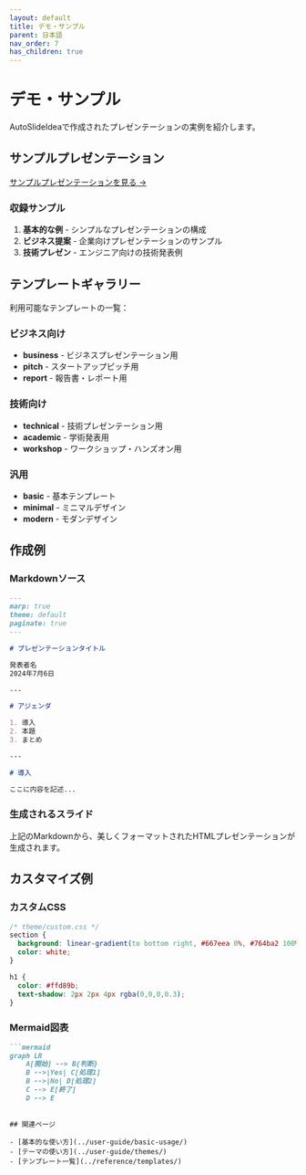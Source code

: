 ```yaml
---
layout: default
title: デモ・サンプル
parent: 日本語
nav_order: 7
has_children: true
---
```


# デモ・サンプル

AutoSlideIdeaで作成されたプレゼンテーションの実例を紹介します。

## サンプルプレゼンテーション

<a href="{{ site.baseurl }}/demos/sample-presentation/" class="btn btn-primary" target="_blank">
  サンプルプレゼンテーションを見る →
</a>

### 収録サンプル

1. **基本的な例** - シンプルなプレゼンテーションの構成
2. **ビジネス提案** - 企業向けプレゼンテーションのサンプル
3. **技術プレゼン** - エンジニア向けの技術発表例

## テンプレートギャラリー

利用可能なテンプレートの一覧：

### ビジネス向け
- **business** - ビジネスプレゼンテーション用
- **pitch** - スタートアップピッチ用
- **report** - 報告書・レポート用

### 技術向け
- **technical** - 技術プレゼンテーション用
- **academic** - 学術発表用
- **workshop** - ワークショップ・ハンズオン用

### 汎用
- **basic** - 基本テンプレート
- **minimal** - ミニマルデザイン
- **modern** - モダンデザイン

## 作成例

### Markdownソース

```markdown
---
marp: true
theme: default
paginate: true
---

# プレゼンテーションタイトル

発表者名
2024年7月6日

---

# アジェンダ

1. 導入
2. 本題
3. まとめ

---

# 導入

ここに内容を記述...
```

### 生成されるスライド

上記のMarkdownから、美しくフォーマットされたHTMLプレゼンテーションが生成されます。

## カスタマイズ例

### カスタムCSS

```css
/* theme/custom.css */
section {
  background: linear-gradient(to bottom right, #667eea 0%, #764ba2 100%);
  color: white;
}

h1 {
  color: #ffd89b;
  text-shadow: 2px 2px 4px rgba(0,0,0,0.3);
}
```

### Mermaid図表

```markdown
```mermaid
graph LR
    A[開始] --> B{判断}
    B -->|Yes| C[処理1]
    B -->|No| D[処理2]
    C --> E[終了]
    D --> E
```
```

## 関連ページ

- [基本的な使い方](../user-guide/basic-usage/)
- [テーマの使い方](../user-guide/themes/)
- [テンプレート一覧](../reference/templates/)